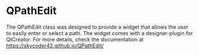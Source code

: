 # QPathEdit
The QPathEdit class was designed to provide a widget that allows the user to easily enter or select a path.
The widget comes with a designer-plugin for QtCreator.
For more details, check the documentation at https://skycoder42.github.io/QPathEdit/
